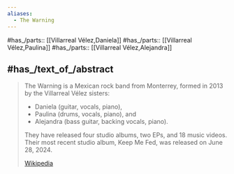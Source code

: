 ```yaml
---
aliases:
  - The Warning
---
```


#has_/parts::  [[Villarreal Vélez,Daniela]] 
#has_/parts::  [[Villarreal Vélez,Paulina]] 
#has_/parts::  [[Villarreal Vélez,Alejandra]] 

## #has_/text_of_/abstract 

> The Warning is a Mexican rock band from Monterrey, 
> formed in 2013 by the Villarreal Vélez sisters: 
> - Daniela (guitar, vocals, piano), 
> - Paulina (drums, vocals, piano), and 
> - Alejandra (bass guitar, backing vocals, piano). 
> 
> They have released four studio albums, two EPs, and 18 music videos. 
> Their most recent studio album, Keep Me Fed, was released on June 28, 2024.
>
> [Wikipedia](https://en.wikipedia.org/wiki/The%20Warning%20(band))






